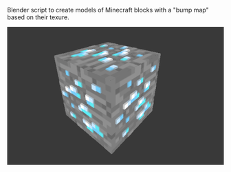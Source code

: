 Blender script to create models of Minecraft blocks with a "bump map" based on their texure.

<img src="eg.png">
